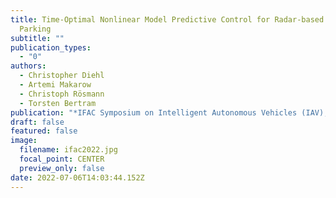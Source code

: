 ```yaml
---
title: Time‑Optimal Nonlinear Model Predictive Control for Radar‑based Automated
  Parking
subtitle: ""
publication_types:
  - "0"
authors:
  - Christopher Diehl
  - Artemi Makarow
  - Christoph Rösmann
  - Torsten Bertram
publication: "*IFAC Symposium on Intelligent Autonomous Vehicles (IAV), 2022*"
draft: false
featured: false
image:
  filename: ifac2022.jpg
  focal_point: CENTER
  preview_only: false
date: 2022-07-06T14:03:44.152Z
---
```

